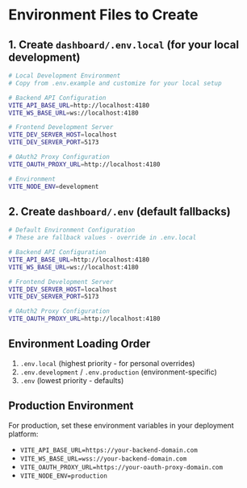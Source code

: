 # Environment Files to Create

## 1. Create `dashboard/.env.local` (for your local development)
```bash
# Local Development Environment
# Copy from .env.example and customize for your local setup

# Backend API Configuration
VITE_API_BASE_URL=http://localhost:4180
VITE_WS_BASE_URL=ws://localhost:4180

# Frontend Development Server
VITE_DEV_SERVER_HOST=localhost
VITE_DEV_SERVER_PORT=5173

# OAuth2 Proxy Configuration
VITE_OAUTH_PROXY_URL=http://localhost:4180

# Environment
VITE_NODE_ENV=development
```

## 2. Create `dashboard/.env` (default fallbacks)
```bash
# Default Environment Configuration
# These are fallback values - override in .env.local

# Backend API Configuration
VITE_API_BASE_URL=http://localhost:4180
VITE_WS_BASE_URL=ws://localhost:4180

# Frontend Development Server
VITE_DEV_SERVER_HOST=localhost
VITE_DEV_SERVER_PORT=5173

# OAuth2 Proxy Configuration
VITE_OAUTH_PROXY_URL=http://localhost:4180
```

## Environment Loading Order
1. `.env.local` (highest priority - for personal overrides)
2. `.env.development` / `.env.production` (environment-specific)
3. `.env` (lowest priority - defaults)

## Production Environment
For production, set these environment variables in your deployment platform:
- `VITE_API_BASE_URL=https://your-backend-domain.com`
- `VITE_WS_BASE_URL=wss://your-backend-domain.com`
- `VITE_OAUTH_PROXY_URL=https://your-oauth-proxy-domain.com`
- `VITE_NODE_ENV=production`
